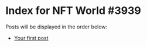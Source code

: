 # Index for NFT World #3939
Posts will be displayed in the order below:

- [Your first post](./001-first.md)

